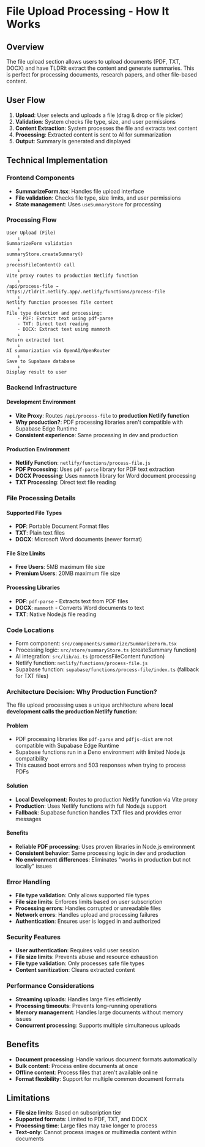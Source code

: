 # File Upload Processing - How It Works

## Overview
The file upload section allows users to upload documents (PDF, TXT, DOCX) and have TLDRit extract the content and generate summaries. This is perfect for processing documents, research papers, and other file-based content.

## User Flow
1. **Upload**: User selects and uploads a file (drag & drop or file picker)
2. **Validation**: System checks file type, size, and user permissions
3. **Content Extraction**: System processes the file and extracts text content
4. **Processing**: Extracted content is sent to AI for summarization
5. **Output**: Summary is generated and displayed

## Technical Implementation

### Frontend Components
- **SummarizeForm.tsx**: Handles file upload interface
- **File validation**: Checks file type, size limits, and user permissions
- **State management**: Uses `useSummaryStore` for processing

### Processing Flow
```
User Upload (File)
    ↓
SummarizeForm validation
    ↓
summaryStore.createSummary()
    ↓
processFileContent() call
    ↓
Vite proxy routes to production Netlify function
    ↓
/api/process-file → https://tldrit.netlify.app/.netlify/functions/process-file
    ↓
Netlify function processes file content
    ↓
File type detection and processing:
    - PDF: Extract text using pdf-parse
    - TXT: Direct text reading
    - DOCX: Extract text using mammoth
    ↓
Return extracted text
    ↓
AI summarization via OpenAI/OpenRouter
    ↓
Save to Supabase database
    ↓
Display result to user
```

### Backend Infrastructure

#### Development Environment
- **Vite Proxy**: Routes `/api/process-file` to **production Netlify function**
- **Why production?**: PDF processing libraries aren't compatible with Supabase Edge Runtime
- **Consistent experience**: Same processing in dev and production

#### Production Environment
- **Netlify Function**: `netlify/functions/process-file.js`
- **PDF Processing**: Uses `pdf-parse` library for PDF text extraction
- **DOCX Processing**: Uses `mammoth` library for Word document processing
- **TXT Processing**: Direct text file reading

### File Processing Details

#### Supported File Types
- **PDF**: Portable Document Format files
- **TXT**: Plain text files
- **DOCX**: Microsoft Word documents (newer format)

#### File Size Limits
- **Free Users**: 5MB maximum file size
- **Premium Users**: 20MB maximum file size

#### Processing Libraries
- **PDF**: `pdf-parse` - Extracts text from PDF files
- **DOCX**: `mammoth` - Converts Word documents to text
- **TXT**: Native Node.js file reading

### Code Locations
- Form component: `src/components/summarize/SummarizeForm.tsx`
- Processing logic: `src/store/summaryStore.ts` (createSummary function)
- AI integration: `src/lib/ai.ts` (processFileContent function)
- Netlify function: `netlify/functions/process-file.js`
- Supabase function: `supabase/functions/process-file/index.ts` (fallback for TXT files)

### Architecture Decision: Why Production Function?

The file upload processing uses a unique architecture where **local development calls the production Netlify function**:

#### Problem
- PDF processing libraries like `pdf-parse` and `pdfjs-dist` are not compatible with Supabase Edge Runtime
- Supabase functions run in a Deno environment with limited Node.js compatibility
- This caused boot errors and 503 responses when trying to process PDFs

#### Solution
- **Local Development**: Routes to production Netlify function via Vite proxy
- **Production**: Uses Netlify functions with full Node.js support
- **Fallback**: Supabase function handles TXT files and provides error messages

#### Benefits
- **Reliable PDF processing**: Uses proven libraries in Node.js environment
- **Consistent behavior**: Same processing logic in dev and production
- **No environment differences**: Eliminates "works in production but not locally" issues

### Error Handling
- **File type validation**: Only allows supported file types
- **File size limits**: Enforces limits based on user subscription
- **Processing errors**: Handles corrupted or unreadable files
- **Network errors**: Handles upload and processing failures
- **Authentication**: Ensures user is logged in and authorized

### Security Features
- **User authentication**: Requires valid user session
- **File size limits**: Prevents abuse and resource exhaustion
- **File type validation**: Only processes safe file types
- **Content sanitization**: Cleans extracted content

### Performance Considerations
- **Streaming uploads**: Handles large files efficiently
- **Processing timeouts**: Prevents long-running operations
- **Memory management**: Handles large documents without memory issues
- **Concurrent processing**: Supports multiple simultaneous uploads

## Benefits
- **Document processing**: Handle various document formats automatically
- **Bulk content**: Process entire documents at once
- **Offline content**: Process files that aren't available online
- **Format flexibility**: Support for multiple common document formats

## Limitations
- **File size limits**: Based on subscription tier
- **Supported formats**: Limited to PDF, TXT, and DOCX
- **Processing time**: Large files may take longer to process
- **Text-only**: Cannot process images or multimedia content within documents
